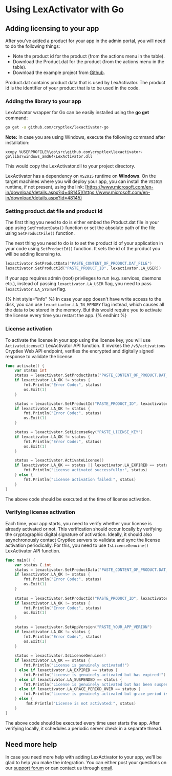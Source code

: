 # Using LexActivator with Go

## Adding licensing to your app <a href="#adding-licensing-to-your-app" id="adding-licensing-to-your-app"></a>

After you've added a product for your app in the admin portal, you will need to do the following things:

* Note the product id for the product (from the actions menu in the table).
* Download the Product.dat for the product (from the actions menu in the table).
* Download the example project from [Github](https://github.com/cryptlex/lexactivator-go).

Product.dat contains product data that is used by LexActivator. The product id is the identifier of your product that is to be used in the code.

### Adding the library to your app <a href="#adding-library-to-your-app" id="adding-library-to-your-app"></a>

LexActivator wrapper for Go can be easily installed using the **go get** command:

```bash
go get -u github.com/cryptlex/lexactivator-go
```

**Note:** In case you are using Windows, execute the following command after installation:

```
xcopy %USERPROFILE%\go\src\github.com\cryptlex\lexactivator-go\libs\windows_amd64\LexActivator.dll
```

This would copy the LexActivator.dll to your project directory.

LexActivator has a dependency on `VS2015` runtime on **Windows**. On the target machines where you will deploy your app, you can install the `VS2015` runtime, if not present, using the link: [https://www.microsoft.com/en-in/download/details.aspx?id=48145](https://www.microsoft.com/en-in/download/details.aspx?id=48145)

### Setting product.dat file and product Id <a href="#setting-product.dat-file-and-product-id" id="setting-product.dat-file-and-product-id"></a>

The first thing you need to do is either embed the Product.dat file in your app using `SetProductData()` function or set the absolute path of the file using `SetProductFile()` function.

The next thing you need to do is to set the product id of your application in your code using `SetProductId()` function. It sets the id of the product you will be adding licensing to.

```go
lexactivator.SetProductData("PASTE_CONTENT_OF_PRODUCT.DAT_FILE")
lexactivator.SetProductId("PASTE_PRODUCT_ID", lexactivator.LA_USER))
```

If your app requires admin (root) privileges to run (e.g. services, daemons etc.), instead of passing   `lexactivator.LA_USER` flag, you need to pass `lexactivator.LA_SYSTEM` flag.

{% hint style="info" %}
In case your app doesn't have write access to the disk, you can use `lexactiavtor.LA_IN_MEMORY` flag instead, which causes all the data to be stored in the memory. But this would require you to activate the license every time you restart the app.
{% endhint %}

### License activation <a href="#license-activation" id="license-activation"></a>

To activate the license in your app using the license key, you will use `ActivateLicense()` LexActivator API function. It invokes the `/v3/activations` Cryptlex Web API endpoint, verifies the encrypted and digitally signed response to validate the license.

```go
func activate() {
	var status int
	status = lexactivator.SetProductData("PASTE_CONTENT_OF_PRODUCT.DAT_FILE")
	if lexactivator.LA_OK != status {
		fmt.Println("Error Code:", status)
		os.Exit(1)
	}

	status = lexactivator.SetProductId("PASTE_PRODUCT_ID", lexactivator.LA_USER)
	if lexactivator.LA_OK != status {
		fmt.Println("Error Code:", status)
		os.Exit(1)
	}

	status = lexactivator.SetLicenseKey("PASTE_LICENSE_KEY")
	if lexactivator.LA_OK != status {
		fmt.Println("Error Code:", status)
		os.Exit(1)
	}

	status = lexactivator.ActivateLicense()
	if lexactivator.LA_OK == status || lexactivator.LA_EXPIRED == status || lexactivator.LA_SUSPENDED == status {
		fmt.Println("License activated successfully:", status)
	} else {
		fmt.Println("License activation failed:", status)
	}
}
```

The above code should be executed at the time of license activation.

### Verifying license activation <a href="#verifying-license-activation" id="verifying-license-activation"></a>

Each time, your app starts, you need to verify whether your license is already activated or not. This verification should occur locally by verifying the cryptographic digital signature of activation. Ideally, it should also asynchronously contact Cryptlex servers to validate and sync the license activation periodically. For this, you need to use `IsLicenseGenuine()` LexActivator API function.

```go
func main() {
	var status C.int
	status = lexactivator.SetProductData("PASTE_CONTENT_OF_PRODUCT.DAT_FILE")
	if lexactivator.LA_OK != status {
		fmt.Println("Error Code:", status)
		os.Exit(1)
	}
	
	status = lexactivator.SetProductId("PASTE_PRODUCT_ID", lexactivator.LA_USER)
	if lexactivator.LA_OK != status {
		fmt.Println("Error Code:", status)
		os.Exit(1)
	}
	
	status = lexactivator.SetAppVersion("PASTE_YOUR_APP_VERION")
	if lexactivator.LA_OK != status {
		fmt.Println("Error Code:", status)
		os.Exit(1)
	}
	
	status = lexactivator.IsLicenseGenuine()
	if lexactivator.LA_OK == status {
		fmt.Println("License is genuinely activated!")
	} else if lexactivator.LA_EXPIRED == status {
		fmt.Println("License is genuinely activated but has expired!")
	} else if lexactivator.LA_SUSPENDED == status {
		fmt.Println("License is genuinely activated but has been suspended!")
	} else if lexactivator.LA_GRACE_PERIOD_OVER == status {
		fmt.Println("License is genuinely activated but grace period is over!")
	} else {
		 fmt.Println("License is not activated:", status)
	}
}
```

The above code should be executed every time user starts the app. After verifying locally, it schedules a periodic server check in a separate thread.

## Need more help <a href="#need-more-help" id="need-more-help"></a>

In case you need more help with adding LexActivator to your app, we'll be glad to help you make the integration. You can either post your questions on our [support forum](https://cryptlex.com/forums) or can contact us through [email](mailto:support@cryptlex.com?Subject=Using%20LexActivator).
